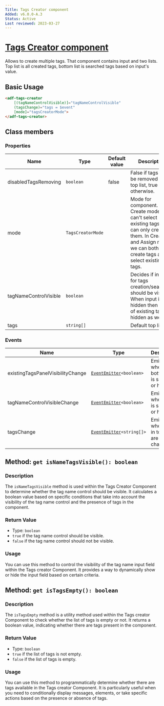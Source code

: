```yaml
---
Title: Tags Creator component
Added: v6.0.0-A.3
Status: Active
Last reviewed: 2023-03-27
---
```


# [Tags Creator component](../../../lib/content-services/src/lib/tag/tags-creator/tags-creator.component.ts "Defined in tags-creator.component.ts")

Allows to create multiple tags. That component contains input and two lists. Top list is all created tags, bottom list is searched tags based on input's value. 

## Basic Usage

```html
<adf-tags-creator
    [(tagNameControlVisible)]="tagNameControlVisible"
    (tagsChange)="tags = $event"
    [mode]="tagsCreatorMode">
</adf-tags-creator>
```

## Class members

### Properties

| Name | Type | Default value | Description |
| ---- | ---- | ------------- | ----------- |
| disabledTagsRemoving | `boolean` | false | False if tags can be removed from top list, true otherwise. |
| mode | `TagsCreatorMode` |  | Mode for component. In Create mode we can't select existing tags, we can only create them. In Create and Assign mode we can both - create tags and select existing tags. |
| tagNameControlVisible | `boolean` |  | Decides if input for tags creation/searching should be visible. When input is hidden then panel of existing tags is hidden as well. |
| tags | `string[]` |  | Default top list. |

### Events

| Name | Type | Description |
| ---- | ---- | ----------- |
| existingTagsPanelVisibilityChange | [`EventEmitter`](https://angular.io/api/core/EventEmitter)`<boolean>` | Emitted when bottom list is showing or hiding. |
| tagNameControlVisibleChange | [`EventEmitter`](https://angular.io/api/core/EventEmitter)`<boolean>` | Emitted when input is showing or hiding. |
| tagsChange | [`EventEmitter`](https://angular.io/api/core/EventEmitter)`<string[]>` | Emitted when tags in top list are changed. |

## Method: `get isNameTagsVisible(): boolean`

### Description
The `isNameTagsVisible` method is used within the Tags Creator Component to determine whether the tag name control should be visible. It calculates a boolean value based on specific conditions that take into account the visibility of the tag name control and the presence of tags in the component.

### Return Value
- Type: `boolean`
- `true` if the tag name control should be visible.
- `false` if the tag name control should not be visible.

### Usage
You can use this method to control the visibility of the tag name input field within the Tags creator Component. It provides a way to dynamically show or hide the input field based on certain criteria.

## Method: `get isTagsEmpty(): boolean`

### Description
The `isTagsEmpty` method is a utility method used within the Tags creator Component to check whether the list of tags is empty or not. It returns a boolean value, indicating whether there are tags present in the component.

### Return Value
- Type: `boolean`
- `true` if the list of tags is not empty.
- `false` if the list of tags is empty.

### Usage
You can use this method to programmatically determine whether there are tags available in the Tags creator Component. It is particularly useful when you need to conditionally display messages, elements, or take specific actions based on the presence or absence of tags.
